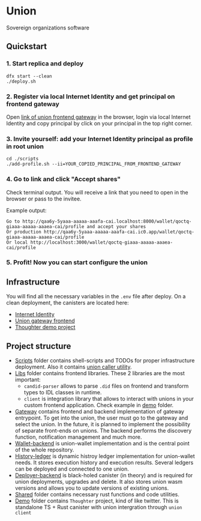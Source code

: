 # Union

Sovereign organizations software

## Quickstart

### 1. Start replica and deploy

```shell
dfx start --clean
./deploy.sh
```

### 2. Register via local Internet Identity and get principal on frontend gateway

Open [link of union frontend gateway](http://qaa6y-5yaaa-aaaaa-aaafa-cai.localhost:8000) in the browser, login via local Internet Identity and copy principal by click on your principal in the top right corner.

### 3. Invite yourself: add your Internet Identity principal as profile in root union

```shell
cd ./scripts
./add-profile.sh --ii=YOUR_COPIED_PRINCIPAL_FROM_FRONTEND_GATEWAY
```

### 4. Go to link and click "Accept shares"

Check terminal output. You will receive a link that you need to open in the browser or pass to the invitee.

Example output:

```
Go to http://qaa6y-5yaaa-aaaaa-aaafa-cai.localhost:8000/wallet/qoctq-giaaa-aaaaa-aaaea-cai/profile and accept your shares
Or production http://qaa6y-5yaaa-aaaaa-aaafa-cai.ic0.app/wallet/qoctq-giaaa-aaaaa-aaaea-cai/profile
Or local http://localhost:3000/wallet/qoctq-giaaa-aaaaa-aaaea-cai/profile
```

### 5. Profit! Now you can start configure the union

## Infrastructure

You will find all the necessary variables in the `.env` file after deploy. On a clean deployment, the canisters are located here:

- [Internet Identity](http://rrkah-fqaaa-aaaaa-aaaaq-cai.localhost:8000/)
- [Union gateway frontend](http://qaa6y-5yaaa-aaaaa-aaafa-cai.localhost:8000)
- [Thoughter demo project](http://qvhpv-4qaaa-aaaaa-aaagq-cai.localhost:8000)

## Project structure

- [Scripts](./scripts) folder contains shell-scripts and TODOs for proper infrastructure deployment. Also it contains [union caller utility](./scripts/util/README.md).
- [Libs](./libs) folder contains frontend libraries. These 2 libraries are the most important:
  - `candid-parser` allows to parse `.did` files on frontend and transform types to IDL classes in runtime.
  - `client` is integration library that allows to interact with unions in your custom frontend application. Check example in [demo](./demo/src/union.tsx) folder.
- [Gateway](./gateway) contains frontend and backend implementation of gateway entrypoint. To get into the union, the user must go to the gateway and select the union. In the future, it is planned to implement the possibility of separate front-ends on unions. The backend performs the discovery function, notification management and much more.
- [Wallet-backend](./wallet-backend/) is union-wallet implementation and is the central point of the whole repository.
- [History-ledger](./history-ledger/) is dynamic histroy ledger implementation for union-wallet needs. It stores execution history and execution results. Several ledgers can be deployed and connected to one union.
- [Deployer-backend](./deployer-backend/) is black-holed canister (in theory) and is required for union deployments, upgrades and delete. It also stores union wasm versions and allows you to update versions of existing unions.
- [Shared](./shared) folder contains necessary rust functions and code utilities.
- [Demo](./demo) folder contains `Thoughter` project, kind of like twitter. This is standalone TS + Rust canister with union intergration through `union client`
